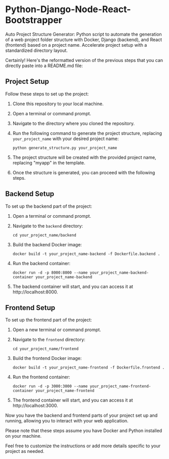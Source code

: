 # Python-Django-Node-React-Bootstrapper

Auto Project Structure Generator: Python script to automate the generation of a web project folder structure with Docker, Django (backend), and React (frontend) based on a project name. Accelerate project setup with a standardized directory layout.

Certainly! Here's the reformatted version of the previous steps that you can directly paste into a README.md file:

## Project Setup

Follow these steps to set up the project:

1. Clone this repository to your local machine.

2. Open a terminal or command prompt.

3. Navigate to the directory where you cloned the repository.

4. Run the following command to generate the project structure, replacing `your_project_name` with your desired project name:
   ```
   python generate_structure.py your_project_name
   ```

5. The project structure will be created with the provided project name, replacing "myapp" in the template.

6. Once the structure is generated, you can proceed with the following steps.

## Backend Setup

To set up the backend part of the project:

1. Open a terminal or command prompt.

2. Navigate to the `backend` directory:
   ```
   cd your_project_name/backend
   ```

3. Build the backend Docker image:
   ```
   docker build -t your_project_name-backend -f Dockerfile.backend .
   ```

4. Run the backend container:
   ```
   docker run -d -p 8000:8000 --name your_project_name-backend-container your_project_name-backend
   ```

5. The backend container will start, and you can access it at http://localhost:8000.

## Frontend Setup

To set up the frontend part of the project:

1. Open a new terminal or command prompt.

2. Navigate to the `frontend` directory:
   ```
   cd your_project_name/frontend
   ```

3. Build the frontend Docker image:
   ```
   docker build -t your_project_name-frontend -f Dockerfile.frontend .
   ```

4. Run the frontend container:
   ```
   docker run -d -p 3000:3000 --name your_project_name-frontend-container your_project_name-frontend
   ```

5. The frontend container will start, and you can access it at http://localhost:3000.

Now you have the backend and frontend parts of your project set up and running, allowing you to interact with your web application.

Please note that these steps assume you have Docker and Python installed on your machine.

Feel free to customize the instructions or add more details specific to your project as needed.
